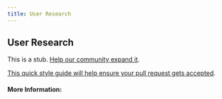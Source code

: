 ```yaml
---
title: User Research
---
```


## User Research

This is a stub. [Help our community expand it](https://github.com/freeCodeCamp/guide-articles/tree/master/articles/User-Experience-Design/User-Research/index.md).

[This quick style guide will help ensure your pull request gets accepted](https://github.com/freeCodeCamp/guide-articles/blob/master/README.md).

<!-- The article goes here, in GitHub-flavored Markdown. Feel free to add YouTube videos, images, and CodePen/JSBin embeds  -->

#### More Information:
<!-- Please add any articles you think might be helpful to read before writing the article -->


